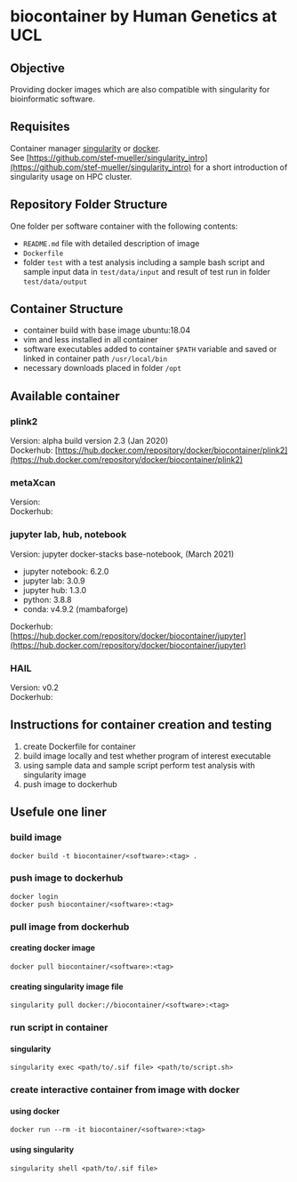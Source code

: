 # biocontainer by Human Genetics at UCL 

## Objective

Providing docker images which are also compatible with singularity for bioinformatic software.

## Requisites

Container manager [singularity](https://singularity.lbl.gov/) or [docker](https://www.docker.com/).    
See [https://github.com/stef-mueller/singularity_intro](https://github.com/stef-mueller/singularity_intro) for a short introduction of singularity usage on HPC cluster.


## Repository Folder Structure
 One folder per software container with the following contents:

 * `README.md` file with detailed description of image
 * `Dockerfile`
 * folder `test` with a test analysis including a sample bash script and sample input data in `test/data/input` and result of test run in folder `test/data/output`


## Container Structure
* container build with base image ubuntu:18.04
* vim and less installed in all container
* software executables added to container `$PATH` variable and saved or linked in container path `/usr/local/bin`
* necessary downloads placed in folder `/opt`

## Available container

### plink2
Version: alpha build version 2.3 (Jan 2020)   
Dockerhub: [https://hub.docker.com/repository/docker/biocontainer/plink2](https://hub.docker.com/repository/docker/biocontainer/plink2)

### metaXcan
Version:   
Dockerhub:   

### jupyter lab, hub, notebook
Version: jupyter docker-stacks base-notebook, (March 2021)
* jupyter notebook: 6.2.0
* jupyter lab: 3.0.9
* jupyter hub: 1.3.0
* python: 3.8.8    
* conda: v4.9.2 (mambaforge)
  
Dockerhub: [https://hub.docker.com/repository/docker/biocontainer/jupyter](https://hub.docker.com/repository/docker/biocontainer/jupyter)
### HAIL
Version: v0.2   
Dockerhub:   

## Instructions for container creation and testing
1. create Dockerfile for container
2. build image locally and test whether program of interest executable
3. using sample data and sample script perform test analysis with singularity image
4. push image to dockerhub

## Usefule one liner
### build image
```
docker build -t biocontainer/<software>:<tag> .
```
### push image to dockerhub
```
docker login 
docker push biocontainer/<software>:<tag>
```
### pull image from dockerhub

#### creating docker image
```
docker pull biocontainer/<software>:<tag>
```
#### creating singularity image file
```
singularity pull docker://biocontainer/<software>:<tag>
```

### run script in container

#### singularity
```
singularity exec <path/to/.sif file> <path/to/script.sh> 
```

### create interactive container from image with docker
#### using docker
```
docker run --rm -it biocontainer/<software>:<tag>
```
#### using singularity
```
singularity shell <path/to/.sif file>
```

